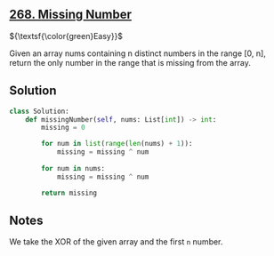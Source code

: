 ## [268. Missing Number](https://leetcode.com/problems/missing-number/)

${\textsf{\color{green}Easy}}$

Given an array nums containing n distinct numbers in the range [0, n], return the only number in the range that is missing from the array.

## Solution
```python
class Solution:
    def missingNumber(self, nums: List[int]) -> int:
        missing = 0

        for num in list(range(len(nums) + 1)):
            missing = missing ^ num
        
        for num in nums:
            missing = missing ^ num

        return missing
```

## Notes
We take the XOR of the given array and the first `n` number.
